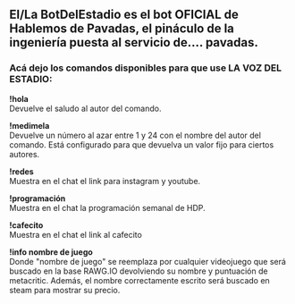 ## El/La BotDelEstadio es el bot OFICIAL de Hablemos de Pavadas, el pináculo de la ingeniería puesta al servicio de.... pavadas.

### Acá dejo los comandos disponibles para que use LA VOZ DEL ESTADIO:

**!hola**  
Devuelve el saludo al autor del comando.

**!medimela**  
Devuelve un número al azar entre 1 y 24 con el nombre del autor del comando.
Está configurado para que devuelva un valor fijo para ciertos autores.

**!redes**  
Muestra en el chat el link para instagram y youtube.

**!programación**  
Muestra en el chat la programación semanal de HDP.

**!cafecito**  
Muestra en el chat el link al cafecito

**!info nombre de juego**  
Donde "nombre de juego" se reemplaza por cualquier videojuego que será buscado en la base RAWG.IO devolviendo su nombre y puntuación de metacritic. Además, el nombre correctamente escrito será buscado en steam para mostrar su precio.
